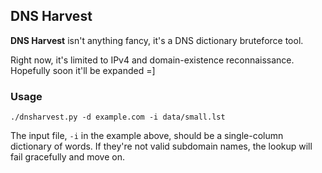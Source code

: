 DNS Harvest
-----------

**DNS Harvest** isn't anything fancy, it's a DNS dictionary bruteforce tool.

Right now, it's limited to IPv4 and domain-existence reconnaissance. Hopefully soon it'll be expanded =]

### Usage

    ./dnsharvest.py -d example.com -i data/small.lst

The input file, `-i` in the example above, should be a single-column dictionary of words. If they're not valid subdomain names, the lookup will fail gracefully and move on.
